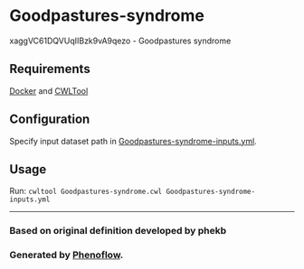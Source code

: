 # Goodpastures-syndrome

xaggVC61DQVUqIIBzk9vA9qezo - Goodpastures syndrome

## Requirements

[Docker](https://docs.docker.com/install/) and [CWLTool](https://github.com/common-workflow-language/cwltool#install)

## Configuration

Specify input dataset path in [Goodpastures-syndrome-inputs.yml](Goodpastures-syndrome-inputs.yml).

## Usage

Run: `cwltool Goodpastures-syndrome.cwl Goodpastures-syndrome-inputs.yml`

***

### Based on original definition developed by phekb
### Generated by [Phenoflow](https://kclhi.org/phenoflow).
